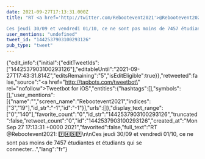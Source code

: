 ```yaml
---
date: 2021-09-27T17:13:31.000Z
title: "RT <a href='http://twitter.com/Rebootevent2021'>@Rebootevent2021</a>: 7️⃣4️⃣5️⃣7️⃣

Ces jeudi 30/09 et vendredi 01/10, ce ne sont pas moins de 7457 étudiantes et étudiants qui se connecter…″"
user_mentions: "undefined"
tweet_id: "1442537903100293126"
pub_type: "tweet"
---
```

{"edit_info":{"initial":{"editTweetIds":["1442537903100293126"],"editableUntil":"2021-09-27T17:43:31.814Z","editsRemaining":"5","isEditEligible":true}},"retweeted":false,"source":"<a href=\"http://tapbots.com/tweetbot\" rel=\"nofollow\">Tweetbot for iΟS</a>","entities":{"hashtags":[],"symbols":[],"user_mentions":[{"name":"","screen_name":"Rebootevent2021","indices":["3","19"],"id_str":"-1","id":"-1"}],"urls":[]},"display_text_range":["0","140"],"favorite_count":"0","id_str":"1442537903100293126","truncated":false,"retweet_count":"0","id":"1442537903100293126","created_at":"Mon Sep 27 17:13:31 +0000 2021","favorited":false,"full_text":"RT @Rebootevent2021: 7️⃣4️⃣5️⃣7️⃣\n\nCes jeudi 30/09 et vendredi 01/10, ce ne sont pas moins de 7457 étudiantes et étudiants qui se connecter…","lang":"fr"}
